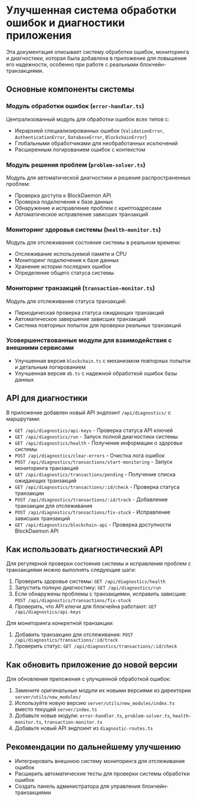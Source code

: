 # Улучшенная система обработки ошибок и диагностики приложения

Эта документация описывает систему обработки ошибок, мониторинга и диагностики, которая была добавлена в приложение для повышения его надежности, особенно при работе с реальными блокчейн-транзакциями.

## Основные компоненты системы

### Модуль обработки ошибок (`error-handler.ts`)

Централизованный модуль для обработки ошибок всех типов с:
- Иерархией специализированных ошибок (`ValidationError`, `AuthenticationError`, `DatabaseError`, `BlockchainError`)
- Глобальными обработчиками для необработанных исключений
- Расширенным логированием ошибок с контекстом

### Модуль решения проблем (`problem-solver.ts`)

Модуль для автоматической диагностики и решения распространенных проблем:
- Проверка доступа к BlockDaemon API
- Проверка подключения к базе данных
- Обнаружение и исправление проблем с криптоадресами
- Автоматическое исправление зависших транзакций

### Мониторинг здоровья системы (`health-monitor.ts`)

Модуль для отслеживания состояния системы в реальном времени:
- Отслеживание используемой памяти и CPU
- Мониторинг подключения к базе данных
- Хранение истории последних ошибок
- Определение общего статуса системы

### Мониторинг транзакций (`transaction-monitor.ts`)

Модуль для отслеживания статуса транзакций:
- Периодическая проверка статуса ожидающих транзакций
- Автоматическое завершение зависших транзакций
- Система повторных попыток для проверки реальных транзакций

### Усовершенствованные модули для взаимодействия с внешними сервисами

- Улучшенная версия `blockchain.ts` с механизмом повторных попыток и детальным логированием
- Улучшенная версия `db.ts` с надежной обработкой ошибок базы данных

## API для диагностики

В приложение добавлен новый API эндпоинт `/api/diagnostics/` с маршрутами:

- `GET /api/diagnostics/api-keys` - Проверка статуса API ключей
- `GET /api/diagnostics/run` - Запуск полной диагностики системы
- `GET /api/diagnostics/health` - Получение информации о здоровье системы
- `POST /api/diagnostics/clear-errors` - Очистка лога ошибок
- `POST /api/diagnostics/transactions/start-monitoring` - Запуск мониторинга транзакций
- `GET /api/diagnostics/transactions/pending` - Получение списка ожидающих транзакций
- `GET /api/diagnostics/transactions/:id/check` - Проверка статуса транзакции
- `POST /api/diagnostics/transactions/:id/track` - Добавление транзакции для отслеживания
- `POST /api/diagnostics/transactions/fix-stuck` - Исправление зависших транзакций
- `GET /api/diagnostics/blockchain-api` - Проверка доступности BlockDaemon API

## Как использовать диагностический API

Для регулярной проверки состояния системы и исправления проблем с транзакциями можно выполнять следующие шаги:

1. Проверить здоровье системы: `GET /api/diagnostics/health`
2. Запустить полную диагностику: `GET /api/diagnostics/run`
3. Если обнаружены проблемы с транзакциями, исправить зависшие: `POST /api/diagnostics/transactions/fix-stuck`
4. Проверить, что API ключи для блокчейна работают: `GET /api/diagnostics/api-keys`

Для мониторинга конкретной транзакции:
1. Добавить транзакцию для отслеживания: `POST /api/diagnostics/transactions/:id/track`
2. Проверить статус: `GET /api/diagnostics/transactions/:id/check`

## Как обновить приложение до новой версии

Для обновления приложения с улучшенной обработкой ошибок:

1. Замените оригинальные модули их новыми версиями из директории `server/utils/new_modules/`
2. Используйте новую версию `server/utils/new_modules/index.ts` вместо текущей `server/index.ts`
3. Добавьте новые модули: `error-handler.ts`, `problem-solver.ts`, `health-monitor.ts`, `transaction-monitor.ts`
4. Добавьте новый API эндпоинт из `diagnostic-routes.ts`

## Рекомендации по дальнейшему улучшению

- Интегрировать внешнюю систему мониторинга для отслеживания ошибок
- Расширить автоматические тесты для проверки системы обработки ошибок
- Создать панель администратора для управления блокчейн-транзакциями